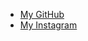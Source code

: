 - [My GitHub](https://github.com/Bharadwaj-GLN)
- [My Instagram](https://www.instagram.com/imbgln20/)
